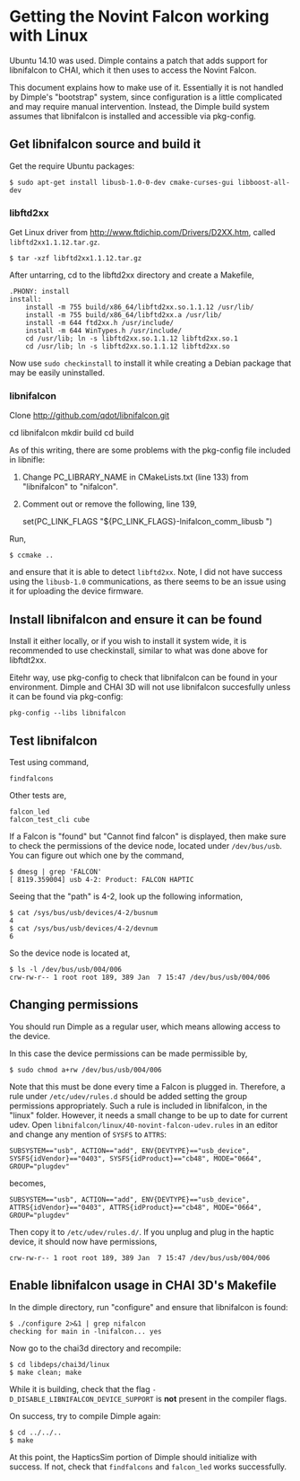 # Getting the Novint Falcon working with Linux

Ubuntu 14.10 was used.  Dimple contains a patch that adds support for
libnifalcon to CHAI, which it then uses to access the Novint Falcon.

This document explains how to make use of it.  Essentially it is not
handled by Dimple's "bootstrap" system, since configuration is a
little complicated and may require manual intervention.  Instead, the
Dimple build system assumes that libnifalcon is installed and
accessible via pkg-config.

## Get libnifalcon source and build it

Get the require Ubuntu packages:

    $ sudo apt-get install libusb-1.0-0-dev cmake-curses-gui libboost-all-dev

### libftd2xx

Get Linux driver from http://www.ftdichip.com/Drivers/D2XX.htm, called
`libftd2xx1.1.12.tar.gz`.

    $ tar -xzf libftd2xx1.1.12.tar.gz

After untarring, cd to the libftd2xx directory and create a Makefile,

    .PHONY: install
    install:
    	install -m 755 build/x86_64/libftd2xx.so.1.1.12 /usr/lib/
    	install -m 755 build/x86_64/libftd2xx.a /usr/lib/
    	install -m 644 ftd2xx.h /usr/include/
    	install -m 644 WinTypes.h /usr/include/
    	cd /usr/lib; ln -s libftd2xx.so.1.1.12 libftd2xx.so.1
    	cd /usr/lib; ln -s libftd2xx.so.1.1.12 libftd2xx.so

Now use `sudo checkinstall` to install it while creating a Debian
package that may be easily uninstalled.

### libnifalcon

Clone http://github.com/qdot/libnifalcon.git

cd libnifalcon
mkdir build
cd build

As of this writing, there are some problems with the pkg-config file
included in libnifle:

1. Change PC_LIBRARY_NAME in CMakeLists.txt (line 133) from
"libnifalcon" to "nifalcon".

2. Comment out or remove the following, line 139,

    set(PC_LINK_FLAGS "${PC_LINK_FLAGS}-lnifalcon_comm_libusb ")

Run,

    $ ccmake ..

and ensure that it is able to detect `libftd2xx`.  Note, I did not
have success using the `libusb-1.0` communications, as there seems to
be an issue using it for uploading the device firmware.

## Install libnifalcon and ensure it can be found

Install it either locally, or if you wish to install it system wide,
it is recommended to use checkinstall, similar to what was done above
for libftdt2xx.

Eitehr way, use pkg-config to check that libnifalcon can be found in
your environment.  Dimple and CHAI 3D will not use libnifalcon
succesfully unless it can be found via pkg-config:

    pkg-config --libs libnifalcon

## Test libnifalcon

Test using command,

    findfalcons

Other tests are,

    falcon_led
    falcon_test_cli cube

If a Falcon is "found" but "Cannot find falcon" is displayed, then
make sure to check the permissions of the device node, located under
`/dev/bus/usb`.  You can figure out which one by the command,

    $ dmesg | grep 'FALCON'
    [ 8119.359004] usb 4-2: Product: FALCON HAPTIC

Seeing that the "path" is 4-2, look up the following information,

    $ cat /sys/bus/usb/devices/4-2/busnum
    4
    $ cat /sys/bus/usb/devices/4-2/devnum
    6

So the device node is located at,

    $ ls -l /dev/bus/usb/004/006
    crw-rw-r-- 1 root root 189, 389 Jan  7 15:47 /dev/bus/usb/004/006

## Changing permissions

You should run Dimple as a regular user, which means allowing access
to the device.

In this case the device permissions can be made permissible by,

    $ sudo chmod a+rw /dev/bus/usb/004/006

Note that this must be done every time a Falcon is plugged in.
Therefore, a rule under `/etc/udev/rules.d` should be added setting
the group permissions appropriately.  Such a rule is included in
libnifalcon, in the "linux" folder.  However, it needs a small change
to be up to date for current udev.  Open
`libnifalcon/linux/40-novint-falcon-udev.rules` in an editor and
change any mention of `SYSFS` to `ATTRS`:

    SUBSYSTEM=="usb", ACTION=="add", ENV{DEVTYPE}=="usb_device", SYSFS{idVendor}=="0403", SYSFS{idProduct}=="cb48", MODE="0664", GROUP="plugdev"

becomes,

    SUBSYSTEM=="usb", ACTION=="add", ENV{DEVTYPE}=="usb_device", ATTRS{idVendor}=="0403", ATTRS{idProduct}=="cb48", MODE="0664", GROUP="plugdev"

Then copy it to `/etc/udev/rules.d/`.  If you unplug and plug in the
haptic device, it should now have permissions,

    crw-rw-r-- 1 root root 189, 389 Jan  7 15:47 /dev/bus/usb/004/006

## Enable libnifalcon usage in CHAI 3D's Makefile

In the dimple directory, run "configure" and ensure that libnifalcon
is found:

    $ ./configure 2>&1 | grep nifalcon
    checking for main in -lnifalcon... yes

Now go to the chai3d directory and recompile:

    $ cd libdeps/chai3d/linux
    $ make clean; make

While it is building, check that the flag
`-D_DISABLE_LIBNIFALCON_DEVICE_SUPPORT` is **not** present in the
compiler flags.

On success, try to compile Dimple again:

    $ cd ../../..
    $ make

At this point, the HapticsSim portion of Dimple should initialize with
success.  If not, check that `findfalcons` and `falcon_led` works
successfully.
